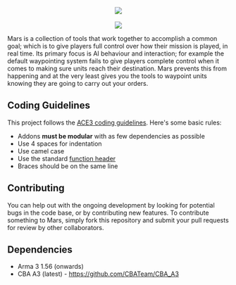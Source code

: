 <p align="center">
	<img src="https://raw.githubusercontent.com/jameslkingsley/Mars/master/extras/logo/logo_black.png">
	<br /><br />
	<img src="https://travis-ci.org/jameslkingsley/Mars.svg?branch=master">
</p>

Mars is a collection of tools that work together to accomplish a common goal; which is to give players full control over how their mission is played, in real time. Its primary focus is AI behaviour and interaction; for example the default waypointing system fails to give players complete control when it comes to making sure units reach their destination. Mars prevents this from happening and at the very least gives you the tools to waypoint units knowing they are going to carry out your orders.

## Coding Guidelines
This project follows the [ACE3 coding guidelines](http://ace3mod.com/wiki/development/coding-guidelines.html). Here's some basic rules:
* Addons **must be modular** with as few dependencies as possible
* Use 4 spaces for indentation
* Use camel case
* Use the standard [function header](http://ace3mod.com/wiki/development/coding-guidelines.html#headers)
* Braces should be on the same line

## Contributing
You can help out with the ongoing development by looking for potential bugs in the code base, or by contributing new features. To contribute something to Mars, simply fork this repository and submit your pull requests for review by other collaborators.

## Dependencies
* Arma 3 1.56 (onwards)
* CBA A3 (latest) - https://github.com/CBATeam/CBA_A3